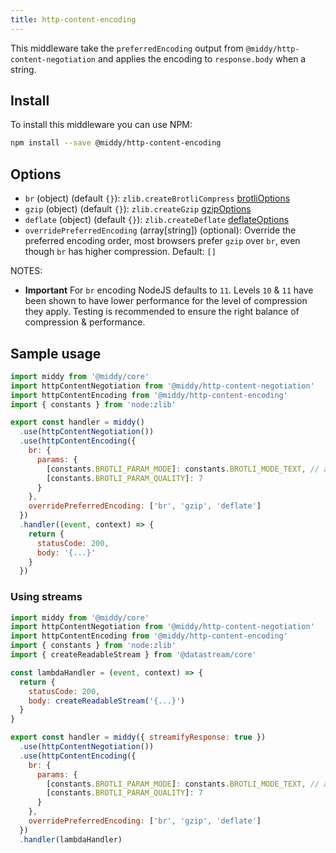 ```yaml
---
title: http-content-encoding
---
```


This middleware take the `preferredEncoding` output from `@middy/http-content-negotiation` and applies the encoding to `response.body` when a string.

## Install

To install this middleware you can use NPM:

```bash npm2yarn
npm install --save @middy/http-content-encoding
```

## Options

- `br` (object) (default `{}`): `zlib.createBrotliCompress` [brotliOptions](https://nodejs.org/api/zlib.html#zlib_class_brotlioptions)
- `gzip` (object) (default `{}`): `zlib.createGzip` [gzipOptions](https://nodejs.org/api/zlib.html#zlib_class_options)
- `deflate` (object) (default `{}`): `zlib.createDeflate` [deflateOptions](https://nodejs.org/api/zlib.html#zlib_class_options)
- `overridePreferredEncoding` (array[string]) (optional): Override the preferred encoding order, most browsers prefer `gzip` over `br`, even though `br` has higher compression. Default: `[]`

NOTES:

- **Important** For `br` encoding NodeJS defaults to `11`. Levels `10` & `11` have been shown to have lower performance for the level of compression they apply. Testing is recommended to ensure the right balance of compression & performance.

## Sample usage

```javascript
import middy from '@middy/core'
import httpContentNegotiation from '@middy/http-content-negotiation'
import httpContentEncoding from '@middy/http-content-encoding'
import { constants } from 'node:zlib'

export const handler = middy()
  .use(httpContentNegotiation())
  .use(httpContentEncoding({
    br: {
      params: {
        [constants.BROTLI_PARAM_MODE]: constants.BROTLI_MODE_TEXT, // adjusted for UTF-8 text
        [constants.BROTLI_PARAM_QUALITY]: 7
      }
    },
    overridePreferredEncoding: ['br', 'gzip', 'deflate']
  })
  .handler((event, context) => {
    return {
      statusCode: 200,
      body: '{...}'
    }
  })
```

### Using streams

```javascript
import middy from '@middy/core'
import httpContentNegotiation from '@middy/http-content-negotiation'
import httpContentEncoding from '@middy/http-content-encoding'
import { constants } from 'node:zlib'
import { createReadableStream } from '@datastream/core'

const lambdaHandler = (event, context) => {
  return {
    statusCode: 200,
    body: createReadableStream('{...}')
  }
}

export const handler = middy({ streamifyResponse: true })
  .use(httpContentNegotiation())
  .use(httpContentEncoding({
    br: {
      params: {
        [constants.BROTLI_PARAM_MODE]: constants.BROTLI_MODE_TEXT, // adjusted for UTF-8 text
        [constants.BROTLI_PARAM_QUALITY]: 7
      }
    },
    overridePreferredEncoding: ['br', 'gzip', 'deflate']
  })
  .handler(lambdaHandler)
```
